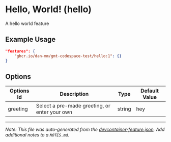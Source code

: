 
# Hello, World! (hello)

A hello world feature

## Example Usage

```json
"features": {
    "ghcr.io/dan-mm/gmt-codespace-test/hello:1": {}
}
```

## Options

| Options Id | Description | Type | Default Value |
|-----|-----|-----|-----|
| greeting | Select a pre-made greeting, or enter your own | string | hey |



---

_Note: This file was auto-generated from the [devcontainer-feature.json](https://github.com/dan-mm/gmt-codespace-test/blob/main/src/hello/devcontainer-feature.json).  Add additional notes to a `NOTES.md`._
